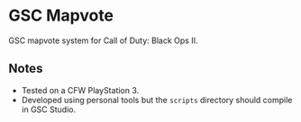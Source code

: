 # GSC Mapvote
GSC mapvote system for Call of Duty: Black Ops II.

## Notes
* Tested on a CFW PlayStation 3.
* Developed using personal tools but the `scripts` directory should compile in GSC Studio.